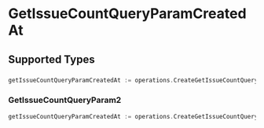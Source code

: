 # GetIssueCountQueryParamCreatedAt


## Supported Types

### 

```go
getIssueCountQueryParamCreatedAt := operations.CreateGetIssueCountQueryParamCreatedAtDateTime(time.Time{/* values here */})
```

### GetIssueCountQueryParam2

```go
getIssueCountQueryParamCreatedAt := operations.CreateGetIssueCountQueryParamCreatedAtGetIssueCountQueryParam2(operations.GetIssueCountQueryParam2{/* values here */})
```

